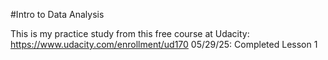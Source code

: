 #Intro to Data Analysis

This is my practice study from this free course at Udacity: https://www.udacity.com/enrollment/ud170
05/29/25: Completed Lesson 1